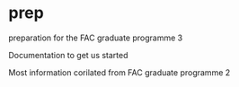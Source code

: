 # prep

preparation for the FAC graduate programme 3

Documentation to get us started

Most information corilated from FAC graduate programme 2

